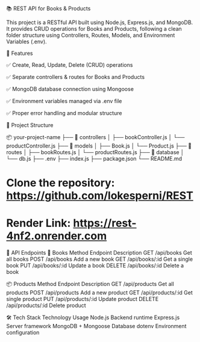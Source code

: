 📚 REST API for Books & Products

This project is a RESTful API built using Node.js, Express.js, and MongoDB.
It provides CRUD operations for Books and Products, following a clean folder structure using Controllers, Routes, Models, and Environment Variables (.env).

🚀 Features

✅ Create, Read, Update, Delete (CRUD) operations

✅ Separate controllers & routes for Books and Products

✅ MongoDB database connection using Mongoose

✅ Environment variables managed via .env file

✅ Proper error handling and modular structure

📂 Project Structure

📦 your-project-name
├── 📁 controllers
│   ├── bookController.js
│   └── productController.js
├── 📁 models
│   ├── Book.js
│   └── Product.js
├── 📁 routes
│   ├── bookRoutes.js
│   └── productRoutes.js
├── 📁 database
│   └── db.js
├── .env
├── index.js
├── package.json
└── README.md

# Clone the repository: https://github.com/lokesperni/REST
# Render Link: https://rest-4nf2.onrender.com
📌 API Endpoints
📘 Books
Method	Endpoint	Description
GET	/api/books	Get all books
POST	/api/books	Add a new book
GET	/api/books/:id	Get a single book
PUT	/api/books/:id	Update a book
DELETE	/api/books/:id	Delete a book

📦 Products
Method	Endpoint	Description
GET	/api/products	Get all products
POST	/api/products	Add a new product
GET	/api/products/:id	Get single product
PUT	/api/products/:id	Update product
DELETE	/api/products/:id	Delete product

🛠️ Tech Stack
Technology	Usage
Node.js	Backend runtime
Express.js	Server framework
MongoDB + Mongoose	Database
dotenv	Environment configuration
